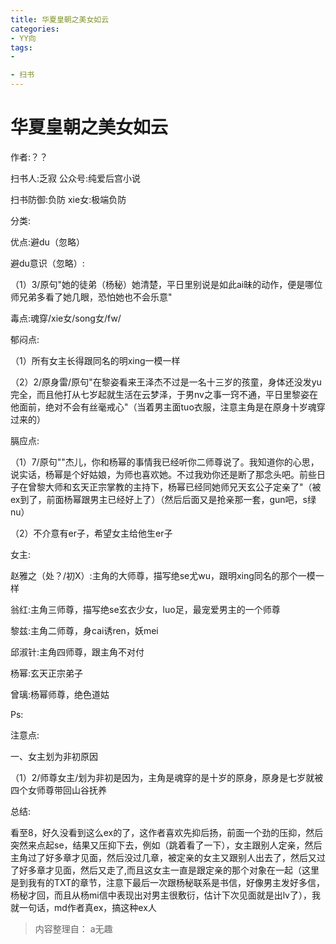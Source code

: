 ```yaml
---
title: 华夏皇朝之美女如云
categories:
- YY向
tags:
- 

- 扫书
---
```

# 华夏皇朝之美女如云
作者:？？

扫书人:乏寂 公众号:纯爱后宫小说

扫书防御:负防 xie女:极端负防

分类:

优点:避du（忽略）

避du意识（忽略）:

（1）3/原句"她的徒弟（杨秘）她清楚，平日里别说是如此ai昧的动作，便是哪位师兄弟多看了她几眼，恐怕她也不会乐意"

毒点:魂穿/xie女/song女/fw/

郁闷点:

（1）所有女主长得跟同名的明xing一模一样

（2）2/原身雷/原句"在黎姿看来王泽杰不过是一名十三岁的孩童，身体还没发yu完全，而且他打从七岁起就生活在云梦泽，于男nv之事一窍不通，平日里黎姿在他面前，绝对不会有丝毫戒心"（当着男主面tuo衣服，注意主角是在原身十岁魂穿过来的）

膈应点:

（1）7/原句""杰儿，你和杨幂的事情我已经听你二师尊说了。我知道你的心思，说实话，杨幂是个好姑娘，为师也喜欢她。不过我劝你还是断了那念头吧。前些日子在曾黎大师和玄天正宗掌教的主持下，杨幂已经同她师兄天玄公子定亲了"（被ex到了，前面杨幂跟男主已经好上了）（然后后面又是抢亲那一套，gun吧，s绿nu）

（2）不介意有er子，希望女主给他生er子

女主:

赵雅之（处？/初X）:主角的大师尊，描写绝se尤wu，跟明xing同名的那个一模一样

翁红:主角三师尊，描写绝se玄衣少女，luo足，最宠爱男主的一个师尊

黎兹:主角二师尊，身cai诱ren，妖mei

邱淑针:主角四师尊，跟主角不对付

杨幂:玄天正宗弟子

曾璃:杨幂师尊，绝色道姑

Ps:

注意点:

一、女主划为非初原因

（1）2/师尊女主/划为非初是因为，主角是魂穿的是十岁的原身，原身是七岁就被四个女师尊带回山谷抚养

总结:

看至8，好久没看到这么ex的了，这作者喜欢先抑后扬，前面一个劲的压抑，然后突然来点起se，结果又压抑下去，例如（跳着看了一下），女主跟别人定亲，然后主角过了好多章才见面，然后没过几章，被定亲的女主又跟别人出去了，然后又过了好多章才见面，然后又走了,而且这女主一直是跟定亲的那个对象在一起（这里是到我有的TXT的章节，注意下最后一次跟杨秘联系是书信，好像男主发好多信，杨秘才回，而且从杨mi信中表现出对男主很敷衍，估计下次见面就是出lv了），我就一句话，md作者真ex，搞这种ex人


> 内容整理自： a无趣